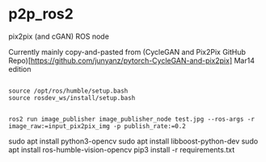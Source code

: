 # p2p_ros2
 pix2pix (and cGAN) ROS node


Currently mainly copy-and-pasted from (CycleGAN and Pix2Pix GitHub Repo)[https://github.com/junyanz/pytorch-CycleGAN-and-pix2pix] Mar14 edition


```

source /opt/ros/humble/setup.bash
source rosdev_ws/install/setup.bash


ros2 run image_publisher image_publisher_node test.jpg --ros-args -r image_raw:=input_pix2pix_img -p publish_rate:=0.2

```

sudo apt install python3-opencv
sudo apt install libboost-python-dev
sudo apt install ros-humble-vision-opencv
pip3 install -r requirements.txt